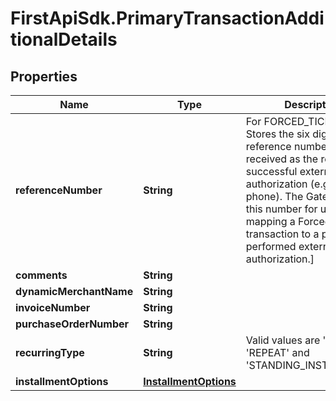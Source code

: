 # FirstApiSdk.PrimaryTransactionAdditionalDetails

## Properties
Name | Type | Description | Notes
------------ | ------------- | ------------- | -------------
**referenceNumber** | **String** | For FORCED_TICKET only. Stores the six digit reference number you have received as the result of a successful external authorization (e.g. by phone). The Gateway needs this number for uniquely mapping a ForcedTicket transaction to a previously performed external authorization.]  | [optional] 
**comments** | **String** |  | [optional] 
**dynamicMerchantName** | **String** |  | [optional] 
**invoiceNumber** | **String** |  | [optional] 
**purchaseOrderNumber** | **String** |  | [optional] 
**recurringType** | **String** | Valid values are &#39;FIRST&#39;, &#39;REPEAT&#39; and &#39;STANDING_INSTRUCTION&#39;. | [optional] 
**installmentOptions** | [**InstallmentOptions**](InstallmentOptions.md) |  | [optional] 


